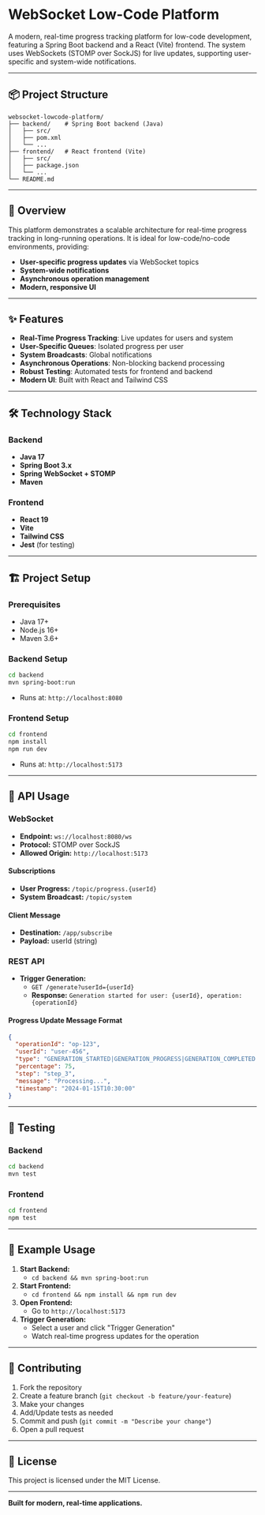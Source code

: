 # WebSocket Low-Code Platform

A modern, real-time progress tracking platform for low-code development, featuring a Spring Boot backend and a React (Vite) frontend. The system uses WebSockets (STOMP over SockJS) for live updates, supporting user-specific and system-wide notifications.

---

## 📦 Project Structure

```
websocket-lowcode-platform/
├── backend/    # Spring Boot backend (Java)
│   ├── src/
│   ├── pom.xml
│   └── ...
├── frontend/   # React frontend (Vite)
│   ├── src/
│   ├── package.json
│   └── ...
└── README.md
```

---

## 🚀 Overview

This platform demonstrates a scalable architecture for real-time progress tracking in long-running operations. It is ideal for low-code/no-code environments, providing:

- **User-specific progress updates** via WebSocket topics
- **System-wide notifications**
- **Asynchronous operation management**
- **Modern, responsive UI**

---

## ✨ Features

- **Real-Time Progress Tracking**: Live updates for users and system
- **User-Specific Queues**: Isolated progress per user
- **System Broadcasts**: Global notifications
- **Asynchronous Operations**: Non-blocking backend processing
- **Robust Testing**: Automated tests for frontend and backend
- **Modern UI**: Built with React and Tailwind CSS

---

## 🛠️ Technology Stack

### Backend

- **Java 17**
- **Spring Boot 3.x**
- **Spring WebSocket + STOMP**
- **Maven**

### Frontend

- **React 19**
- **Vite**
- **Tailwind CSS**
- **Jest** (for testing)

---

## 🏗️ Project Setup

### Prerequisites

- Java 17+
- Node.js 16+
- Maven 3.6+

### Backend Setup

```bash
cd backend
mvn spring-boot:run
```

- Runs at: `http://localhost:8080`

### Frontend Setup

```bash
cd frontend
npm install
npm run dev
```

- Runs at: `http://localhost:5173`

---

## 🔌 API Usage

### WebSocket

- **Endpoint:** `ws://localhost:8080/ws`
- **Protocol:** STOMP over SockJS
- **Allowed Origin:** `http://localhost:5173`

#### Subscriptions

- **User Progress:** `/topic/progress.{userId}`
- **System Broadcast:** `/topic/system`

#### Client Message

- **Destination:** `/app/subscribe`
- **Payload:** userId (string)

### REST API

- **Trigger Generation:**
  - `GET /generate?userId={userId}`
  - **Response:** `Generation started for user: {userId}, operation: {operationId}`

#### Progress Update Message Format

```json
{
  "operationId": "op-123",
  "userId": "user-456",
  "type": "GENERATION_STARTED|GENERATION_PROGRESS|GENERATION_COMPLETED|GENERATION_ERROR",
  "percentage": 75,
  "step": "step_3",
  "message": "Processing...",
  "timestamp": "2024-01-15T10:30:00"
}
```

---

## 🧪 Testing

### Backend

```bash
cd backend
mvn test
```

### Frontend

```bash
cd frontend
npm test
```

---

## 📁 Example Usage

1. **Start Backend:**
   - `cd backend && mvn spring-boot:run`
2. **Start Frontend:**
   - `cd frontend && npm install && npm run dev`
3. **Open Frontend:**
   - Go to `http://localhost:5173`
4. **Trigger Generation:**
   - Select a user and click "Trigger Generation"
   - Watch real-time progress updates for the operation

---

## 🤝 Contributing

1. Fork the repository
2. Create a feature branch (`git checkout -b feature/your-feature`)
3. Make your changes
4. Add/Update tests as needed
5. Commit and push (`git commit -m "Describe your change"`)
6. Open a pull request

---

## 📄 License

This project is licensed under the MIT License.

---

**Built for modern, real-time applications.**
